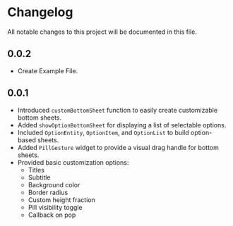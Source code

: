 # Changelog

All notable changes to this project will be documented in this file.

## 0.0.2
- Create Example File.

## 0.0.1
- Introduced `customBottomSheet` function to easily create customizable bottom sheets.
- Added `showOptionBottomSheet` for displaying a list of selectable options.
- Included `OptionEntity`, `OptionItem`, and `OptionList` to build option-based sheets.
- Added `PillGesture` widget to provide a visual drag handle for bottom sheets.
- Provided basic customization options:
    - Titles
    - Subtitle
    - Background color
    - Border radius
    - Custom height fraction
    - Pill visibility toggle
    - Callback on pop


